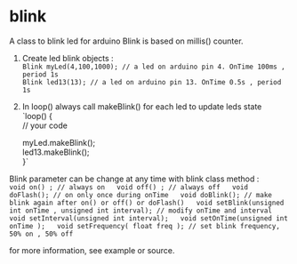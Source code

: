 # blink
A class to blink led for arduino
Blink is based on millis() counter.

1. Create led blink objects :  
    `Blink myLed(4,100,1000); // a led on arduino pin 4. OnTime 100ms , period 1s`  
     `Blink led13(13); // a led on arduino pin 13. OnTime 0.5s , period 1s`  

2. In loop() always call makeBlink() for each led to update leds state  
   `loop() {  
     // your code  
    
     myLed.makeBlink();  
     led13.makeBlink();  
    }`


Blink parameter can be change at any time with blink class method :  
  `void on() ; // always on  
   void off() ; // always off  
   void doFlash(); // on only once during onTime  
   void doBlink(); // make blink again after on() or off() or doFlash()  
   void setBlink(unsigned int onTime , unsigned int interval); // modify onTime and interval  
   void setInterval(unsigned int interval);  
   void setOnTime(unsigned int onTime );  
   void setFrequency( float freq ); // set blink frequency, 50% on , 50% off`  

for more information, see example or source.
